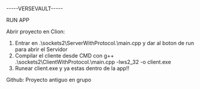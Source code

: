 -----VERSEVAULT-----

RUN APP

Abrir proyecto en Clion:
  1. Entrar en .\sockets2\ServerWithProtocol.\main.cpp y dar al boton de run para abrir el Servidor
  2. Compilar el cliente desde CMD con g++ .\sockets2\ClientWithProtocol.\main.cpp -lws2_32 -o client.exe
  3. Runear client.exe y ya estas dentro de la app!!

Github: Proyecto antiguo en grupo


